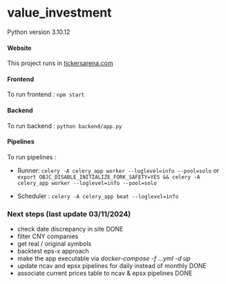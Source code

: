 # value_investment

Python version 3.10.12


#### Website

This project runs in [tickersarena.com](http://www.tickersarena.com)

#### Frontend

To run frontend : `npm start`

#### Backend

To run backend : `python backend/app.py`

#### Pipelines

To run pipelines : 

* Runner: `celery -A celery_app worker --loglevel=info --pool=solo` or `export OBJC_DISABLE_INITIALIZE_FORK_SAFETY=YES && celery -A celery_app worker --loglevel=info --pool=solo` 

* Scheduler : `celery -A celery_app beat --loglevel=info`

### Next steps (last update 03/11/2024)
  
  - check date discrepancy in site DONE
  - filter CNY companies
  - get real / original symbols
  - backtest eps-x approach
  - make the app executable via *docker-compose -f ...yml -d up*
  - update ncav and epsx pipelines for daily instead of monthly DONE
  - associate current prices table to ncav & epsx pipelines DONE
